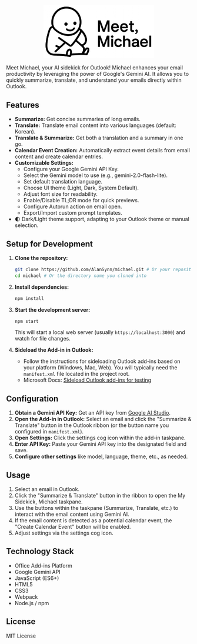 <div align="center">
  <img src="assets/meet-michael-black.png" alt="Meet Michael Logo" width="300"/>
</div>

Meet Michael, your AI sidekick for Outlook! Michael enhances your email productivity by leveraging the power of Google's Gemini AI. It allows you to quickly summarize, translate, and understand your emails directly within Outlook.

## Features

*   **Summarize:** Get concise summaries of long emails.
*   **Translate:** Translate email content into various languages (default: Korean).
*   **Translate & Summarize:** Get both a translation and a summary in one go.
*   **Calendar Event Creation:** Automatically extract event details from email content and create calendar entries.
*   **Customizable Settings:**
    *   Configure your Google Gemini API Key.
    *   Select the Gemini model to use (e.g., gemini-2.0-flash-lite).
    *   Set default translation language.
    *   Choose UI theme (Light, Dark, System Default).
    *   Adjust font size for readability.
    *   Enable/Disable TL;DR mode for quick previews.
    *   Configure Autorun action on email open.
    *   Export/Import custom prompt templates.
*   🌓 Dark/Light theme support, adapting to your Outlook theme or manual selection.

## Setup for Development

1.  **Clone the repository:**
    ```bash
    git clone https://github.com/AlanSynn/michael.git # Or your repository URL
    cd michael # Or the directory name you cloned into
    ```
2.  **Install dependencies:**
    ```bash
    npm install
    ```
3.  **Start the development server:**
    ```bash
    npm start
    ```
    This will start a local web server (usually `https://localhost:3000`) and watch for file changes.

4.  **Sideload the Add-in in Outlook:**
    *   Follow the instructions for sideloading Outlook add-ins based on your platform (Windows, Mac, Web). You will typically need the `manifest.xml` file located in the project root.
    *   Microsoft Docs: [Sideload Outlook add-ins for testing](https://learn.microsoft.com/en-us/office/dev/add-ins/outlook/sideload-outlook-add-ins-for-testing)

## Configuration

1.  **Obtain a Gemini API Key:** Get an API key from [Google AI Studio](https://aistudio.google.com/app/apikey).
2.  **Open the Add-in in Outlook:** Select an email and click the "Summarize & Translate" button in the Outlook ribbon (or the button name you configured in `manifest.xml`).
3.  **Open Settings:** Click the settings cog icon within the add-in taskpane.
4.  **Enter API Key:** Paste your Gemini API key into the designated field and save.
5.  **Configure other settings** like model, language, theme, etc., as needed.

## Usage

1.  Select an email in Outlook.
2.  Click the "Summarize & Translate" button in the ribbon to open the My Sidekick, Michael taskpane.
3.  Use the buttons within the taskpane (Summarize, Translate, etc.) to interact with the email content using Gemini AI.
4.  If the email content is detected as a potential calendar event, the "Create Calendar Event" button will be enabled.
5.  Adjust settings via the settings cog icon.

## Technology Stack

*   Office Add-ins Platform
*   Google Gemini API
*   JavaScript (ES6+)
*   HTML5
*   CSS3
*   Webpack
*   Node.js / npm

## License

MIT License